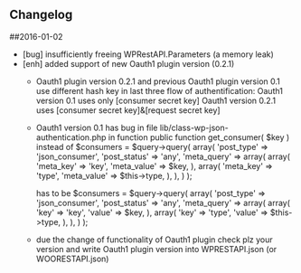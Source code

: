 ## Changelog

##2016-01-02
* [bug] insufficiently freeing WPRestAPI.Parameters (a memory leak) 
* [enh] added support of new Oauth1 plugin version (0.2.1)
	* Oauth1 plugin version 0.2.1 and previous Oauth1 plugin version 0.1 use different hash key in last three flow of authentification:
	 Oauth1 version 0.1 uses only [consumer secret key]
	 Oauth1 version 0.2.1 uses [consumer secret key]&[request secret key]
	* Oauth1 version 0.1 has bug in file lib/class-wp-json-authentication.php in function 
		public function get_consumer( $key ) 
		instead of 
		$consumers = $query->query( array(
			'post_type' => 'json_consumer',
			'post_status' => 'any',
			'meta_query' => array(
				array(
					'meta_key' => 'key',
					'meta_value' => $key,
				),
				array(
					'meta_key' => 'type',
					'meta_value' => $this->type,
				),
			),
		) );
		
		has to be
		$consumers = $query->query( array(
			'post_type' => 'json_consumer',
			'post_status' => 'any',
			'meta_query' => array(
				array(
					'key' => 'key',
					'value' => $key,
				),
				array(
					'key' => 'type',
					'value' => $this->type,
				),
			),
		) );
	
	* due the change of functionality of Oauth1 plugin check plz your version and write Oauth1 plugin version into WPRESTAPI.json (or WOORESTAPI.json)

	 	

		 


